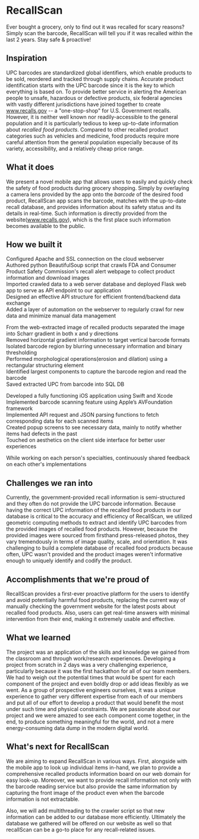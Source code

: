 # RecallScan

Ever bought a grocery, only to find out it was recalled for scary reasons? Simply scan the barcode, RecallScan will tell you if it was recalled within the last 2 years. Stay safe & proactive!

## Inspiration
UPC barcodes are standardized global identifiers, which enable products to be sold, reordered and tracked through supply chains.  Accurate product identification starts with the UPC barcode since it is the key to which everything is based on. To provide better service in alerting the American people to unsafe, hazardous or defective products, six federal agencies with vastly different jurisdictions have joined together to create www.recalls.gov -- a "one-stop-shop" for U.S. Government recalls.
However, it is neither well known nor readily-accessible to the general population and it is particularly tedious to keep up-to-date information about _recalled food products_. Compared to other recalled product categories such as vehicles and medicine, food products require more careful attention from the general population especially because of its variety, accessibility, and a relatively cheap price range. 

## What it does
We present a novel mobile app that allows users to easily and quickly check the safety of food products during grocery shopping. Simply by overlaying a camera lens provided by the app onto the _barcode_ of the desired food product, RecallScan app scans the barcode, matches with the up-to-date recall database, and provides information about its safety status and its details in real-time. Such information is directly provided from the website(www.recalls.gov), which is the first place such information becomes available to the public.

## How we built it
Configured Apache and SSL connection on the cloud webserver  
Authored python BeautifulSoup script that crawls FDA and Consumer Product Safety Commission's recall alert webpage to collect product information and download images  
Imported crawled data to a web server database and deployed Flask web app to serve as API endpoint to our application  
Designed an effective API structure for efficient frontend/backend data exchange  
Added a layer of automation on the webserver to regularly crawl for new data and minimize manual data management  

From the web-extracted image of recalled products separated the image into Scharr gradient in both x and y directions  
Removed horizontal gradient information to target vertical barcode formats  
Isolated barcode region by blurring unnecessary information and binary thresholding  
Performed morphological operations(erosion and dilation) using a rectangular structuring element  
Identified largest components to capture the barcode region and read the barcode  
Saved extracted UPC from barcode into SQL DB  

Developed a fully functioning iOS application using Swift and Xcode  
Implemented barcode scanning feature using Apple’s AVFoundation framework  
Implemented API request and JSON parsing functions to fetch corresponding data for each scanned items  
Created popup screens to see necessary data, mainly to notify whether items had defects in the past  
Touched on aesthetics on the client side interface for better user experiences    

While working on each person's specialties, continuously shared feedback on each other's implementations  

## Challenges we ran into
Currently, the government-provided recall information is semi-structured and they often do not provide the UPC barcode information. Because having the correct UPC information of the recalled food products in our database is critical to the accuracy and efficiency of RecallScan, we utilized geometric computing methods to extract and identify UPC barcodes from the provided images of recalled food products. However, because the provided images were sourced from firsthand press-released photos, they vary tremendously in terms of image quality, scale, and orientation. It was challenging to build a complete database of recalled food products because often, UPC wasn't provided and the product images weren't informative enough to uniquely identify and codify the product.

## Accomplishments that we're proud of
RecallScan provides a first-ever proactive platform for the users to identify and avoid potentially harmful food products, replacing the current way of manually checking the government website for the latest posts about recalled food products. Also, users can get real-time answers with minimal intervention from their end, making it extremely usable and effective.

## What we learned
The project was an application of the skills and knowledge we gained from the classroom and through work/research experiences. Developing a project from scratch in 2 days was a very challenging experience, particularly because it was the first hackathon for all of our team members. We had to weigh out the potential times that would be spent for each component of the project and even boldly drop or add ideas flexibly as we went. As a group of prospective engineers ourselves, it was a unique experience to gather very different expertise from each of our members and put all of our effort to develop a product that would benefit the most under such time and physical constraints. We are passionate about our project and we were amazed to see each component come together, in the end, to produce something meaningful for the world, and not a mere energy-consuming data dump in the modern digital world.

## What's next for RecallScan
We are aiming to expand RecallScan in various ways. First, alongside with the mobile app to look up individual items in-hand, we plan to provide a comprehensive recalled products information board on our web domain for easy look-up. Moreover, we want to provide recall information not only with the barcode reading service but also provide the same information by capturing the front image of the product even when the barcode information is not extractable.

Also, we will add multithreading to the crawler script so that new information can be added to our database more efficiently. Ultimately the database we gathered will be offered on our website as well so that recallScan can be a go-to place for any recall-related issues. 
